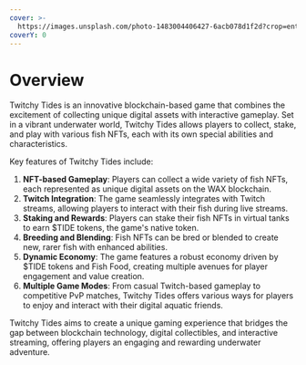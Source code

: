 ```yaml
---
cover: >-
  https://images.unsplash.com/photo-1483004406427-6acb078d1f2d?crop=entropy&cs=srgb&fm=jpg&ixid=M3wxOTcwMjR8MHwxfHNlYXJjaHwxfHxhcXVhfGVufDB8fHx8MTcxOTE3MzA4MHww&ixlib=rb-4.0.3&q=85
coverY: 0
---
```


# Overview

Twitchy Tides is an innovative blockchain-based game that combines the excitement of collecting unique digital assets with interactive gameplay. Set in a vibrant underwater world, Twitchy Tides allows players to collect, stake, and play with various fish NFTs, each with its own special abilities and characteristics.

Key features of Twitchy Tides include:

1. **NFT-based Gameplay**: Players can collect a wide variety of fish NFTs, each represented as unique digital assets on the WAX blockchain.
2. **Twitch Integration**: The game seamlessly integrates with Twitch streams, allowing players to interact with their fish during live streams.
3. **Staking and Rewards**: Players can stake their fish NFTs in virtual tanks to earn $TIDE tokens, the game's native token.
4. **Breeding and Blending**: Fish NFTs can be bred or blended to create new, rarer fish with enhanced abilities.
5. **Dynamic Economy**: The game features a robust economy driven by $TIDE tokens and Fish Food, creating multiple avenues for player engagement and value creation.
6. **Multiple Game Modes**: From casual Twitch-based gameplay to competitive PvP matches, Twitchy Tides offers various ways for players to enjoy and interact with their digital aquatic friends.

Twitchy Tides aims to create a unique gaming experience that bridges the gap between blockchain technology, digital collectibles, and interactive streaming, offering players an engaging and rewarding underwater adventure.
